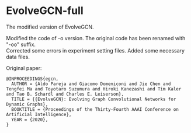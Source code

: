 # EvolveGCN-full
The modified version of EvolveGCN.   

Modified the code of -o version. The original code has been renamed with "-oo" suffix.    
Corrected some errors in experiment setting files.
Added some necessary data files.    

Original paper:   
```
@INPROCEEDINGS{egcn,
  AUTHOR = {Aldo Pareja and Giacomo Domeniconi and Jie Chen and Tengfei Ma and Toyotaro Suzumura and Hiroki Kanezashi and Tim Kaler and Tao B. Schardl and Charles E. Leiserson},
  TITLE = {{EvolveGCN}: Evolving Graph Convolutional Networks for Dynamic Graphs},
  BOOKTITLE = {Proceedings of the Thirty-Fourth AAAI Conference on Artificial Intelligence},
  YEAR = {2020},
}
```
